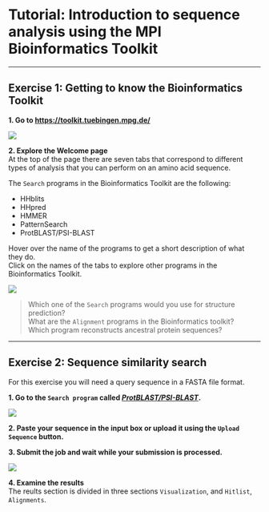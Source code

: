 # Tutorial: Introduction to sequence analysis using the MPI Bioinformatics Toolkit

______

## Exercise 1: Getting to know the Bioinformatics Toolkit

**1. Go to https://toolkit.tuebingen.mpg.de/**
  
   ![](https://github.com/Claualvarez/Sequence_analysis_intro/blob/master/figures/Welcome.png)
 
 **2. Explore the Welcome page** \
   At the top of the page there are seven tabs that correspond to different types of analysis that you can perform on an amino acid sequence.
 
   The ``Search`` programs in the Bioinformatics Toolkit are the following:
   - HHblits
   - HHpred
   - HMMER
   - PatternSearch
   - ProtBLAST/PSI-BLAST
  
  Hover over the name of the programs to get a short description of what they do. \
  Click on the names of the tabs to explore other programs in the Bioinformatics Toolkit.

  ![](https://github.com/Claualvarez/Sequence_analysis_intro/blob/master/figures/Welcome_hhblits.png)

> Which one of the ``Search`` programs would you use for structure prediction? \
> What are the ``Alignment`` programs in the Bioinformatics toolkit? \
> Which program reconstructs ancestral protein sequences?
_____

## Exercise 2: Sequence similarity search

For this exercise you will need a query sequence in a FASTA file format.

**1. Go to the ``Search program`` called *[ProtBLAST/PSI-BLAST](https://toolkit.tuebingen.mpg.de/tools/psiblast)*.**

  ![](https://github.com/Claualvarez/Sequence_analysis_intro/blob/master/figures/MPI_BLAST.png)
  
**2. Paste your sequence in the input box or upload it using the ``Upload Sequence`` button.**

**3. Submit the job and wait while your submission is processed.**

  ![](https://github.com/Claualvarez/Sequence_analysis_intro/blob/master/figures/BLAST_processing.png)
  
**4. Examine the results** \
  The reults section is divided in three sections ``Visualization``, and ``Hitlist``, ``Alignments``.






